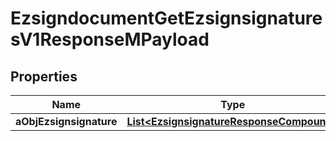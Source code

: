 

# EzsigndocumentGetEzsignsignaturesV1ResponseMPayload

## Properties

Name | Type | Description | Notes
------------ | ------------- | ------------- | -------------
**aObjEzsignsignature** | [**List&lt;EzsignsignatureResponseCompound&gt;**](EzsignsignatureResponseCompound.md) |  |  [optional]




